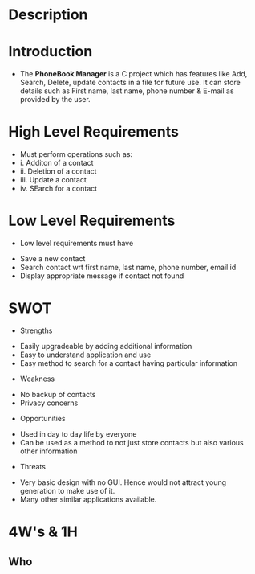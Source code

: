 # Description
# Introduction
* The **PhoneBook Manager** is a C project which has features like Add, Search, Delete, update contacts in a file for future use. It can store details such as First name, last name, phone number & E-mail as provided by the user.  

# High Level Requirements
- Must perform operations such as:
- i. Additon of a contact
- ii. Deletion of a contact
- iii. Update a contact
- iv. SEarch for a contact

# Low Level Requirements
* Low level requirements must have
- Save a new contact
- Search contact wrt first name, last name, phone number, email id
- Display appropriate message if contact not found
 

# SWOT

* Strengths
- Easily upgradeable by adding additional information 
- Easy to understand application and use
- Easy method to search for a contact having particular information

* Weakness 
- No backup of contacts
- Privacy concerns

* Opportunities
- Used in day to day life by everyone
- Can be used as a method to not just store contacts but also various other information

* Threats
- Very basic design with no GUI. Hence would not attract young generation to make use of it.
- Many other similar applications available.


# 4W's & 1H

Who
- 